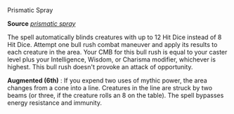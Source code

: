 Prismatic Spray

**Source** [_prismatic spray_](spells/prismaticSpray.md#_prismatic-spray)

The spell automatically blinds creatures with up to 12 Hit Dice instead of 8 Hit Dice. Attempt one bull rush combat maneuver and apply its results to each creature in the area. Your CMB for this bull rush is equal to your caster level plus your Intelligence, Wisdom, or Charisma modifier, whichever is highest. This bull rush doesn't provoke an attack of opportunity.

**Augmented (6th)** : If you expend two uses of mythic power, the area changes from a cone into a line. Creatures in the line are struck by two beams (or three, if the creature rolls an 8 on the table). The spell bypasses energy resistance and immunity.

